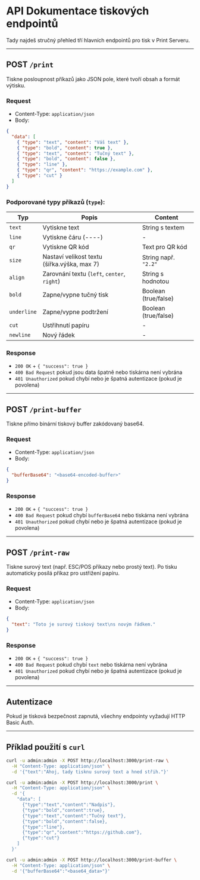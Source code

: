 
# API Dokumentace tiskových endpointů

Tady najdeš stručný přehled tří hlavních endpointů pro tisk v Print Serveru.

---

## POST `/print`

Tiskne posloupnost příkazů jako JSON pole, které tvoří obsah a formát výtisku.

### Request

- Content-Type: `application/json`
- Body:

```json
{
  "data": [
    { "type": "text", "content": "Váš text" },
    { "type": "bold", "content": true },
    { "type": "text", "content": "Tučný text" },
    { "type": "bold", "content": false },
    { "type": "line" },
    { "type": "qr", "content": "https://example.com" },
    { "type": "cut" }
  ]
}
```

### Podporované typy příkazů (`type`):

| Typ        | Popis                                          | Content                          |
|------------|------------------------------------------------|--------------------------------|
| `text`     | Vytiskne text                                  | String s textem                |
| `line`     | Vytiskne čáru (----)                           | -                              |
| `qr`       | Vytiskne QR kód                                | Text pro QR kód                |
| `size`     | Nastaví velikost textu (šířka.výška, max 7)   | String např. `"2.2"`           |
| `align`    | Zarovnání textu (`left`, `center`, `right`)   | String s hodnotou              |
| `bold`     | Zapne/vypne tučný tisk                         | Boolean (true/false)           |
| `underline`| Zapne/vypne podtržení                          | Boolean (true/false)           |
| `cut`      | Ustřihnutí papíru                              | -                             |
| `newline`  | Nový řádek                                    | -                             |

### Response

- `200 OK` + `{ "success": true }`
- `400 Bad Request` pokud jsou data špatně nebo tiskárna není vybrána
- `401 Unauthorized` pokud chybí nebo je špatná autentizace (pokud je povolena)

---

## POST `/print-buffer`

Tiskne přímo binární tiskový buffer zakódovaný base64.

### Request

- Content-Type: `application/json`
- Body:

```json
{
  "bufferBase64": "<base64-encoded-buffer>"
}
```

### Response

- `200 OK` + `{ "success": true }`
- `400 Bad Request` pokud chybí `bufferBase64` nebo tiskárna není vybrána
- `401 Unauthorized` pokud chybí nebo je špatná autentizace (pokud je povolena)

---

## POST `/print-raw`

Tiskne surový text (např. ESC/POS příkazy nebo prostý text). Po tisku automaticky posílá příkaz pro ustřižení papíru.

### Request

- Content-Type: `application/json`
- Body:

```json
{
  "text": "Toto je surový tiskový text\ns novým řádkem."
}
```

### Response

- `200 OK` + `{ "success": true }`
- `400 Bad Request` pokud chybí `text` nebo tiskárna není vybrána
- `401 Unauthorized` pokud chybí nebo je špatná autentizace (pokud je povolena)

---

## Autentizace

Pokud je tisková bezpečnost zapnutá, všechny endpointy vyžadují HTTP Basic Auth.

---

## Příklad použití s `curl`

```bash
curl -u admin:admin -X POST http://localhost:3000/print-raw \
  -H "Content-Type: application/json" \
  -d '{"text":"Ahoj, tady tisknu surový text a hned střih."}'
```

```bash
curl -u admin:admin -X POST http://localhost:3000/print \
  -H "Content-Type: application/json" \
  -d '{
    "data": [
      {"type":"text","content":"Nadpis"},
      {"type":"bold","content":true},
      {"type":"text","content":"Tučný text"},
      {"type":"bold","content":false},
      {"type":"line"},
      {"type":"qr","content":"https://github.com"},
      {"type":"cut"}
    ]
  }'
```

```bash
curl -u admin:admin -X POST http://localhost:3000/print-buffer \
  -H "Content-Type: application/json" \
  -d '{"bufferBase64":"<base64_data>"}'
```
